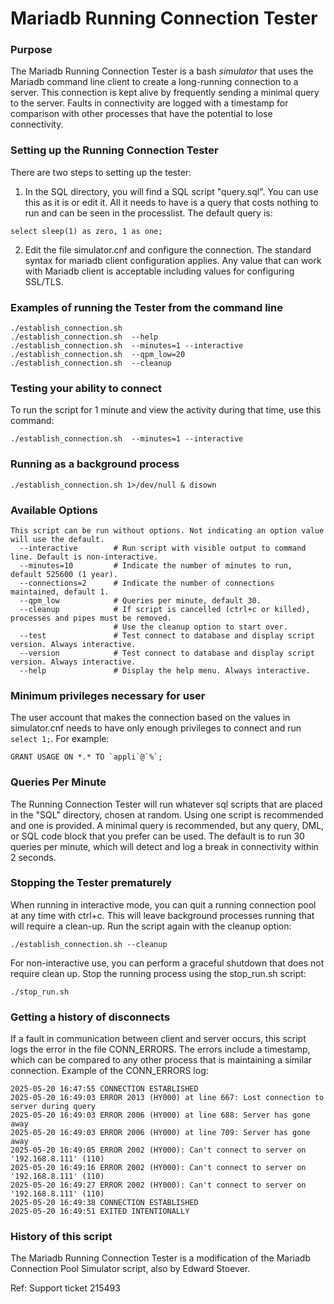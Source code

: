 # Mariadb Running Connection Tester

### Purpose

The Mariadb Running Connection Tester is a bash *simulator* that uses the Mariadb command line client to create a long-running connection to a server. This connection is kept alive by frequently sending a minimal query to the server. Faults in connectivity are logged with a timestamp for comparison with other processes that have the potential to lose connectivity.

### Setting up the Running Connection Tester
There are two steps to setting up the tester:

 1. In the SQL directory, you will find a SQL script "query.sql". You can use this as it is or edit it. All it needs to have is a query that costs nothing to run and can be seen in the processlist. The default query is:
 ```
select sleep(1) as zero, 1 as one;
 ```

 2. Edit the file simulator.cnf and configure the connection. The standard syntax for mariadb client configuration applies. Any value that can work with Mariadb client is acceptable including values for configuring SSL/TLS.
 
### Examples of running the Tester from the command line

```
./establish_connection.sh 
./establish_connection.sh  --help
./establish_connection.sh  --minutes=1 --interactive
./establish_connection.sh  --qpm_low=20
./establish_connection.sh  --cleanup
```    

### Testing your ability to connect

To run the script for 1 minute and view the activity during that time, use this command:

```
./establish_connection.sh  --minutes=1 --interactive
```

### Running as a background process

```
./establish_connection.sh 1>/dev/null & disown
```
    
### Available Options

```
This script can be run without options. Not indicating an option value will use the default.
  --interactive        # Run script with visible output to command line. Default is non-interactive.
  --minutes=10         # Indicate the number of minutes to run, default 525600 (1 year).
  --connections=2      # Indicate the number of connections maintained, default 1.
  --qpm_low            # Queries per minute, default 30.
  --cleanup            # If script is cancelled (ctrl+c or killed), processes and pipes must be removed.
                       # Use the cleanup option to start over.
  --test               # Test connect to database and display script version. Always interactive.
  --version            # Test connect to database and display script version. Always interactive.
  --help               # Display the help menu. Always interactive.
```

### Minimum privileges necessary for user

The user account that makes the connection based on the values in simulator.cnf needs to have only enough privileges to connect and run `select 1;`. For example:
```
GRANT USAGE ON *.* TO `appli`@`%`;
```

### Queries Per Minute

The Running Connection Tester will run whatever sql scripts that are placed in the "SQL" directory, chosen at random. Using one script is recommended and one is provided. A minimal query is recommended, but any query, DML, or SQL code block that you prefer can be used. The default is to run 30 queries per minute, which will detect and log a break in connectivity within 2 seconds.

### Stopping the Tester prematurely

When running in interactive mode, you can quit a running connection pool at any time with ctrl+c. This will leave background processes running that will require a clean-up. Run the script again with the cleanup option:
```
./establish_connection.sh --cleanup
```
For non-interactive use, you can perform a graceful shutdown that does not require clean up. Stop the running process using the stop_run.sh script:
```
./stop_run.sh
```

### Getting a history of disconnects

If a fault in communication between client and server occurs, this script logs the error in the file CONN_ERRORS. The errors include a timestamp, which can be compared to any other process that is maintaining a similar connection. Example of the CONN_ERRORS log:

```
2025-05-20 16:47:55 CONNECTION ESTABLISHED
2025-05-20 16:49:03 ERROR 2013 (HY000) at line 667: Lost connection to server during query
2025-05-20 16:49:03 ERROR 2006 (HY000) at line 688: Server has gone away
2025-05-20 16:49:03 ERROR 2006 (HY000) at line 709: Server has gone away
2025-05-20 16:49:05 ERROR 2002 (HY000): Can't connect to server on '192.168.8.111' (110)
2025-05-20 16:49:16 ERROR 2002 (HY000): Can't connect to server on '192.168.8.111' (110)
2025-05-20 16:49:27 ERROR 2002 (HY000): Can't connect to server on '192.168.8.111' (110)
2025-05-20 16:49:38 CONNECTION ESTABLISHED
2025-05-20 16:49:51 EXITED INTENTIONALLY
```

### History of this script

The Mariadb Running Connection Tester is a modification of the Mariadb Connection Pool Simulator script, also by Edward Stoever.

Ref: Support ticket 215493
